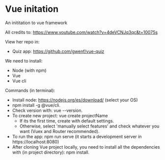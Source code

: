 # Vue initation
An inititation to vue framework

All credits to: https://www.youtube.com/watch?v=4deVCNJq3qc&t=10075s

View her repo in: 
- Quiz app: https://github.com/gwenf/vue-quiz

We need to install:
- Node (with npm)
- Vue
- Vue cli

Commands (in terminal):
- Install node: https://nodejs.org/es/download/ (select your OS)
- npm install -g @vue/cli.
- Check version with: vue --version.
- To create new project: vue create projectName
  - If its the first time, create with default settings.
  - Otherwise, select 'manually select features' and check whatever you want (Vuex and Router recommended).
- To run the app: npm run serve (it starts a development server in https://localhost:8080)
- After cloning Vue project locally, you need to install all the dependencies with (in project directory): npm install.
